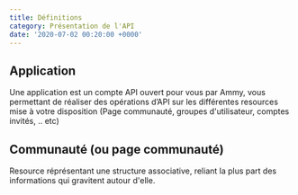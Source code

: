 ```yaml
---
title: Définitions
category: Présentation de l'API
date: '2020-07-02 00:20:00 +0000'
---
```


## Application
Une application est un compte API ouvert pour vous par Ammy, vous permettant de réaliser des opérations d’API sur les différentes resources mise à votre disposition (Page communauté, groupes d'utilisateur, comptes invités, .. etc)

## Communauté (ou page communauté)
Resource réprésentant une structure associative, reliant la plus part des informations qui gravitent autour d'elle.
